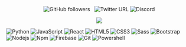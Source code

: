 <div align="center">
<img alt="GitHub followers" src="https://img.shields.io/github/followers/thehassantahir?label=Do%20Follow&style=social"> &nbsp;
<img alt="Twitter URL" src="https://img.shields.io/twitter/url?style=social&url=https%3A%2F%2Ftwitter.com%2Fthehassantahir">
<img alt="Discord" src="https://img.shields.io/discord/885141541411250216?label=Discord&style=social">
  </div>
<p align="center">  <a href="https://thehassantahir.web.app" target="_blank"><img src="https://github.com/thehassantahir/garbage/blob/main/cover.jpg"></a> </p>
<!-- <h2 align="center">Software Engineer - Penetration Tester</h2> -->

![Python](http://img.shields.io/badge/-Python-3776AB?style=flat-square&logo=python&logoColor=ffffff)
![JavaScript](https://img.shields.io/badge/-JavaScript-%23F7DF1C?style=flat-square&logo=javascript&logoColor=000000&labelColor=%23F7DF1C&color=%23FFCE5A)
![React](https://img.shields.io/badge/-React-61DAFB?style=flat-square&logo=react&logoColor=ffffff)
![HTML5](https://img.shields.io/badge/-HTML5-%23E44D27?style=flat-square&logo=html5&logoColor=ffffff)
![CSS3](https://img.shields.io/badge/-CSS3-%231572B6?style=flat-square&logo=css3)
![Sass](https://img.shields.io/badge/-Sass-%23CC6699?style=flat-square&logo=sass&logoColor=ffffff)
![Bootstrap](https://img.shields.io/badge/-Bootstrap-563D7C?style=flat-square&logo=Bootstrap)
![Nodejs](https://img.shields.io/badge/-Nodejs-339933?style=flat-square&logo=Node.js&logoColor=ffffff)
![Npm](https://img.shields.io/badge/-npm-CB3837?style=flat-square&logo=npm)
![Firebase](https://img.shields.io/badge/-Firebase-FFCA28?style=flat-square&logo=firebase&logoColor=ffffff)
![Git](https://img.shields.io/badge/-Git-%23F05032?style=flat-square&logo=git&logoColor=%23ffffff)
![Powershell](http://img.shields.io/badge/-Powershell-5391FE?style=flat-square&logo=powershell&logoColor=ffffff)

